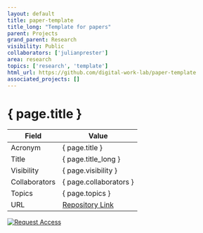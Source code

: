 ```yaml
---
layout: default
title: paper-template
title_long: "Template for papers"
parent: Projects
grand_parent: Research
visibility: Public
collaborators: ['julianprester']
area: research
topics: ['research', 'template']
html_url: https://github.com/digital-work-lab/paper-template
associated_projects: []
---
```


# { page.title }

Field               | Value
------------------- | ----------------------------------
Acronym             | { page.title }
Title               | { page.title_long }
Visibility          | { page.visibility }
Collaborators       | { page.collaborators }
Topics              | { page.topics }
URL                 | [Repository Link](https://github.com/digital-work-lab/paper-template)

[![Request Access](https://img.shields.io/badge/Request-Access-blue?style=for-the-badge)](https://github.com/digital-work-lab/paper-template/issues/new?assignees=geritwagner&labels=access+request&template=request-repo-access.md&title=%5BAccess+Request%5D+Request+for+access+to+repository)

